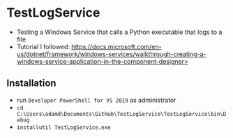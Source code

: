 # TestLogService

- Testing a Windows Service that calls a Python executable that logs to a file
- Tutorial I followed: https://docs.microsoft.com/en-us/dotnet/framework/windows-services/walkthrough-creating-a-windows-service-application-in-the-component-designer>

## Installation

- run `Developer PowerShell for VS 2019` as administrator
- `cd C:\Users\adamd\Documents\GitHub\TestLogService\TestLogService\bin\Debug`
- `installutil TestLogService.exe`
